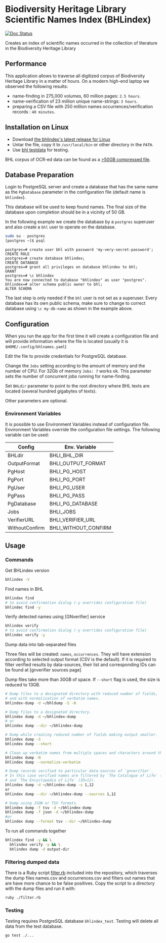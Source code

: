 # Biodiversity Heritage Library Scientific Names Index (BHLindex)

[![Doc Status][doc-img]][doc]

Creates an index of scientific names occurred in the collection of literature
in the Biodiversity Heritage Library

## Performance

This application allows to traverse all digitized corpus of Biodiversity
Heritage Library in a matter of hours. On a modern high-end laptop we
observed the following results:

- name-finding in 275,000 volumes, 60 million pages: `2.5 hours`.
- name-verification of 23 million unique name-strings: `3 hours`.
- preparing a CSV file with 250 million names occurrences/verification records
  : `40 minutes`.

## Installation on Linux

- Download [the bhlindex's latest release for Linux][bhlindex-latest]
- Untar the file, copy it to `/usr/local/bin` or other directory in the `PATH`.
- Use [bhl testdata][bhl-test] for testing.

BHL corpus of OCR-ed data can be found as a [>50GB compressed file][bhl-ocr].

## Database Preparation

Login to PostgreSQL server and create a database that has the same name as the
`PgDatabase` parameter in the configuration file (default name is `bhlindex`).

This database will be used to keep found names. The final size of the database
upon completion should be in a vicinity of 50 GB.

In the following example we create the database by a `postgres`
superuser and also create a `bhl` user to operate on the database.

```bash
sudo su - postgres
[postgres ~]$ psql
```

```postgresql
postgres=# create user bhl with password 'my-very-secret-password';
CREATE ROLE
postgres=# create database bhlindex;
CREATE DATABASE
postgres=# grant all privileges on database bhlindex to bhl;
GRANT
postgres=# \c bhlindex
You are now connected to database "bhlindex" as user "postgres".
bhlindex=# alter schema public owner to bhl;
ALTER SCHEMA
```

The last step is only needed if the `bhl` user is not set as a superuser.
Every database has its own public schema, make sure to change to correct
database using `\c my-db-name` as shown in the example above.

## Configuration

When you run the app for the first time it will create a configuration file and
will provide information where the file is located (usually it is
`$HOME/.config/bhlnames.yaml`)

Edit the file to provide credentials for PostgreSQL database.

Change the `Jobs` setting according to the amount of memory and the number
of CPU. For 32Gb of memory `Jobs: 7` works ok. This parameter sets the number
of concurrent jobs running for name-finding.

Set `BHLdir` parameter to point to the root directory where BHL texts are
located (several hundred gigabytes of texts).

Other parameters are optional.

### Environment Variables

It is possible to use Environment Variables instead of configuration file.
Environment Variables override the configuration file settings. The following
variable can be used:

| Config         | Env. Variable        |
| -------------- | -------------------- |
| BHLdir         | BHLI_BHL_DIR         |
| OutputFormat   | BHLI_OUTPUT_FORMAT   |
| PgHost         | BHLI_PG_HOST         |
| PgPort         | BHLI_PG_PORT         |
| PgUser         | BHLI_PG_USER         |
| PgPass         | BHLI_PG_PASS         |
| PgDatabase     | BHLI_PG_DATABASE     |
| Jobs           | BHLI_JOBS            |
| VerifierURL    | BHLI_VERIFIER_URL    |
| WithoutConfirm | BHLI_WITHOUT_CONFIRM |

## Usage

### Commands

Get BHLindex version

```bash
bhlindex -V
```

Find names in BHL

```bash
bhlindex find
# to avoid confirmation dialog (-y overrides configuration file)
bhlindec find -y
```

Verify detected names using [GNverifier] service

```bash
bhlindex verify
# to avoid confirmation dialog (-y overrides configuration file)
bhlindec verify -y
```

Dump data into tab-separated files

Three files will be created: `names`, `occurrences`. They
will have extension according to selected output format (CSV is the default).
If it is required to filter verified results by data-sources, their list and
corresponding IDs can be found at [gnverifier sources page]

Dump files take more than 30GB of space. If `--short` flag is used, the size
is reduced to 13GB.

```bash
# Dump files to a designated directory with reduced number of fields,
# and with normalization of verbatim names.
bhlindex-dump -d ~/bhldump -S -N

# Dump files to a designated directory.
bhlindex dump -d ~/bhlindex-dump
# or
bhlindex dump --dir ~/bhlindex-dump

# Dump while creating reduced number of fields making output smaller.
bhlindex dump -S
bhlindex dump --short

# Clean up verbatim names from multiple spaces and characters around the name.
bhlindex dump -N
bhlindex dump --normalize-verbatim

# Dump records verified to particular data-sources of `gnverifier`.
# In this case verified names are filtered by `The Catalogue of Life` (ID=1)
# and `The Encyclopedia of Life` (ID=12).
bhlindex dump -d ~/bhlindex-dump -s 1,12
or
bhlindex dump --dir ~/bhlindex-dump --sources 1,12

# Dump using JSON or TSV formats.
bhlindex dump -f tsv -d ~/bhlindex-dump
bhlindex dump -f json -d ~/bhlindex-dump
#or
bhlindex dump --format tsv --dir ~/bhlindex-dump
```

To run all commands together

```bash
bhlindex find -y && \
  bhlindex verify -y && \
  bhlindex dump -d output-dir
```

### Filtering dumped data

There is a Ruby script [filter.rb] included into the repository, which
traverses the dump files names.csv and occurrences.csv and filters out names
that are have more chance to be false positives. Copy the script to a directory
with the dump files and run it with:

```bash
ruby ./filter.rb
```

### Testing

Testing requires PostgreSQL database `bhlindex_test`.
Testing will delete all data from the test database.

```bash
go test ./...
```

[bhl-ocr]: http://opendata.globalnames.org/dumps/
[bhlindex-latest]: https://github.com/gnames/bhlindex/releases/latest
[bhl-test]: https://github.com/gnames/bhlindex/tree/master/testdata/bhl/ocr
[doc-img]: https://godoc.org/github.com/gnames/bhlindex?status.png
[doc]: https://godoc.org/github.com/gnames/bhlindex
[filter.rb]: https://github.com/gnames/bhlindex/tree/master/scripts/filter.rb
